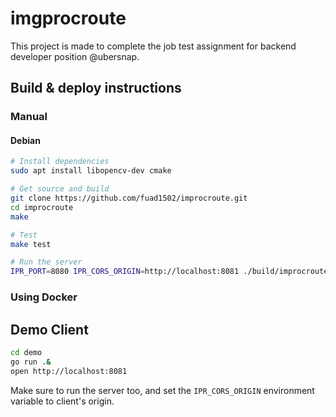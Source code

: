 # imgprocroute

This project is made to complete the job test assignment for backend developer
position @ubersnap.

## Build & deploy instructions

### Manual

#### Debian

```sh
# Install dependencies
sudo apt install libopencv-dev cmake

# Get source and build
git clone https://github.com/fuad1502/improcroute.git
cd improcroute
make

# Test
make test

# Run the server
IPR_PORT=8080 IPR_CORS_ORIGIN=http://localhost:8081 ./build/improcroute
```

### Using Docker

## Demo Client

```sh
cd demo
go run .&
open http://localhost:8081
```

Make sure to run the server too, and set the `IPR_CORS_ORIGIN` environment
variable to client's origin.
